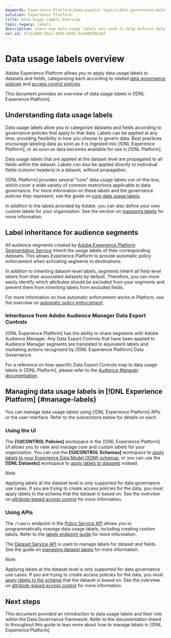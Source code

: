```yaml
---
keywords: Experience Platform;home;popular topics;data governance;data usage label api;policy service api;data usage labels overview
solution: Experience Platform
title: Data Usage Labels Overview
topic-legacy: labels
description: Learn how data usage labels are used to help enforce data governance compliance in Adobe Experience Platform.
exl-id: 4f113000-b9a1-4dfb-9502-6a5d08f0b26f
---
```

# Data usage labels overview

Adobe Experience Platform allows you to apply data usage labels to datasets and fields, categorizing each according to related [data governance policies](../policies/overview.md) and [access control policies](../../access-control/abac/ui/policies.md).

This document provides an overview of data usage labels in [!DNL Experience Platform].

## Understanding data usage labels

Data usage labels allow you to categorize datasets and fields according to governance policies that apply to that data. Labels can be applied at any time, providing flexibility in how you choose to govern data. Best practices encourage labeling data as soon as it is ingested into [!DNL Experience Platform], or as soon as data becomes available for use in [!DNL Platform].

Data usage labels that are applied at the dataset level are propagated to all fields within the dataset. Labels can also be applied directly to individual fields (column headers) in a dataset, without propagation.

[!DNL Platform] provides several "core" data usage labels out-of-the-box, which cover a wide variety of common restrictions applicable to data governance. For more information on these labels and the governance policies they represent, see the guide on [core data usage labels](reference.md).

In addition to the labels provided by Adobe, you can also define your own custom labels for your organization. See the section on [managing labels](#manage-labels) for more information.

## Label inheritance for audience segments

All audience segments created by [Adobe Experience Platform Segmentation Service](../../segmentation/home.md) inherit the usage labels of their corresponding datasets. This allows Experience Platform to provide automatic policy enforcement when activating segments to destinations.

In addition to inheriting dataset-level labels, segments inherit all field-level labels from their associated datasets by default. Therefore, you can more easily identify which attributes should be excluded from your segments and prevent them from inheriting labels from excluded fields.

For more information on how automatic enforcement works in Platform, see the overview on [automatic policy enforcement](../enforcement/auto-enforcement.md).

### Inheritance from Adobe Audience Manager Data Export Controls

[!DNL Experience Platform] has the ability to share segments with Adobe Audience Manager. Any Data Export Controls that have been applied to Audience Manager segments are translated to equivalent labels and marketing actions recognized by [!DNL Experience Platform] Data Governance.

For a reference on how specific Data Export Controls map to data usage labels in [!DNL Platform], please refer to the [Audience Manager documentation](https://experienceleague.adobe.com/docs/audience-manager/user-guide/implementation-integration-guides/integration-experience-platform/aam-aep-audience-sharing.html#aam-data-export-control-in-aep).

## Managing data usage labels in [!DNL Experience Platform] {#manage-labels}

You can manage data usage labels using [!DNL Experience Platform] APIs or the user interface. Refer to the subsections below for details on each.

### Using the UI

The **[!UICONTROL Policies]** workspace in the [!DNL Experience Platform] UI allows you to view and manage core and custom labels for your organization. You can use the **[!UICONTROL Schemas]** workspace to [apply labels to your Experience Data Model (XDM) schemas](../../xdm/tutorials/labels.md), or you can use the **[!DNL Datasets]** workspace to [apply labels to datasets](./user-guide.md) instead.

>[!NOTE]
>
>Applying labels at the dataset level is only supported for data governance use cases. If you are trying to create access policies for the data, you must apply labels to the schema that the dataset is based on. See the overview on [attribute-based access control](../../access-control/abac/overview.md) for more information.

### Using APIs

The `/labels` endpoint in the [Policy Service API](https://www.adobe.io/experience-platform-apis/references/policy-service/) allows you to programmatically manage data usage labels, including creating custom labels. Refer to the [labels endpoint guide](../api/labels.md) for more information.

The [Dataset Service API](https://www.adobe.io/experience-platform-apis/references/dataset-service/) is used to manage labels for dataset and fields. See the guide on [managing dataset labels](./dataset-api.md) for more information.

>[!NOTE]
>
>Applying labels at the dataset level is only supported for data governance use cases. If you are trying to create access policies for the data, you must [apply labels to the schema](../../xdm/tutorials/labels.md) that the dataset is based on. See the overview on [attribute-based access control](../../access-control/abac/overview.md) for more information.

## Next steps

This document provided an introduction to data usage labels and their role within the Data Governance framework. Refer to the documentation linked to throughout this guide to lean more about how to manage labels in [!DNL Experience Platform].
